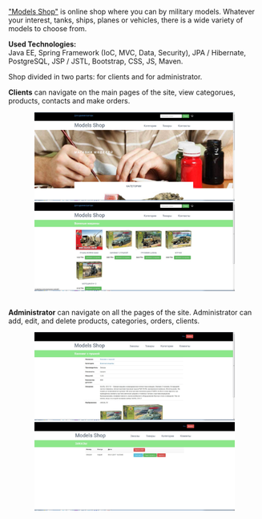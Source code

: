 <a href="http://modelsshop.unicloud.pl">"Models Shop"</a> is online shop where you can by military models. Whatever your interest, tanks, ships, planes or vehicles, there is a wide variety of models to choose from.

<b>Used Technologies:</b> <br>
Java EE, Spring Framework (IoC, MVC, Data, Security), JPA / Hibernate, PostgreSQL, JSP / JSTL, Bootstrap, CSS, JS, Maven.

Shop divided in two parts: for clients and for administrator.

<b>Clients</b> can navigate on the main pages of the site, view categorues, products, contacts and make orders. 
<p align="center">
  <img src="https://github.com/mSheverda/ModelsShop/blob/master/screen1.jpg" width="400"/>
  <img src="https://github.com/mSheverda/ModelsShop/blob/master/screen2.jpg" width="400"/>
</p>
<br>
<b>Administrator</b> can navigate on all the pages of the site. Administrator can add, edit, and delete products, categories, orders, clients. 
<br>
<p align="center">
  <img src="https://github.com/mSheverda/ModelsShop/blob/master/screen4.jpg" width="400"/>
  <img src="https://github.com/mSheverda/ModelsShop/blob/master/screen3.jpg" width="400"/>
</p>
